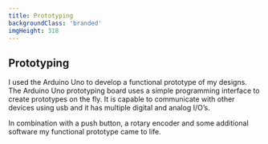 ```yaml
---
title: Prototyping
backgroundClass: 'branded'
imgHeight: 318
---
```

## Prototyping
I used the Arduino Uno to develop a functional prototype of my designs. The Arduino Uno prototyping board uses a simple programming interface to create prototypes on the fly. It is capable to communicate with other devices using usb and it has multiple digital and analog I/O’s.

In combination with a push button, a rotary encoder and some additional software my functional prototype came to life.
